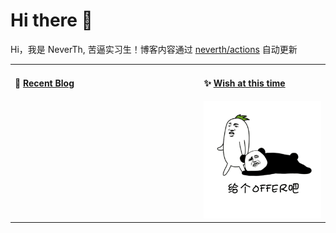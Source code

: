 # Hi there 👋
Hi，我是 NeverTh, 苦逼实习生！博客内容通过 <a href="https://github.com/neverth/neverth/actions" target="_blank">neverth/actions</a> 自动更新

<table>
<tr>
<td valign="top" width="60%">
  
#### 🐢 <a href="https://github.com/neverth" target="_blank">Recent Blog</a>


</td>

<td valign="top" width="40%">
  
#### ✨ <a href="https://github.com/neverth" target="_blank">Wish at this time</a>
<img src='https://github.com/neverth/neverth/blob/master/img/please_offer.gif' alt='求求给个offer吧' width="220"/>

</td>
</tr>
</table>

